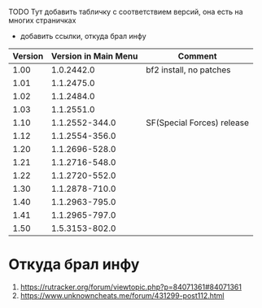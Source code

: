 TODO Тут добавить табличку с соответствием версий, она есть на многих страничках
+ добавить ссылки, откуда брал инфу


|Version|Version in Main Menu|Comment|
|---|---|---|
|1.00|1.0.2442.0|bf2 install, no patches|
|1.01|1.1.2475.0||
|1.02|1.1.2484.0||
|1.03|1.1.2551.0||
|1.10|1.1.2552-344.0|SF(Special Forces) release|
|1.12|1.1.2554-356.0|||
|1.20|1.1.2696-528.0||
|1.21|1.1.2716-548.0||
|1.22|1.1.2720-552.0||
|1.30|1.1.2878-710.0||
|1.40|1.1.2963-795.0||
|1.41|1.1.2965-797.0||
|1.50|1.5.3153-802.0||

# Откуда брал инфу
1. https://rutracker.org/forum/viewtopic.php?p=84071361#84071361
2. https://www.unknowncheats.me/forum/431299-post112.html
